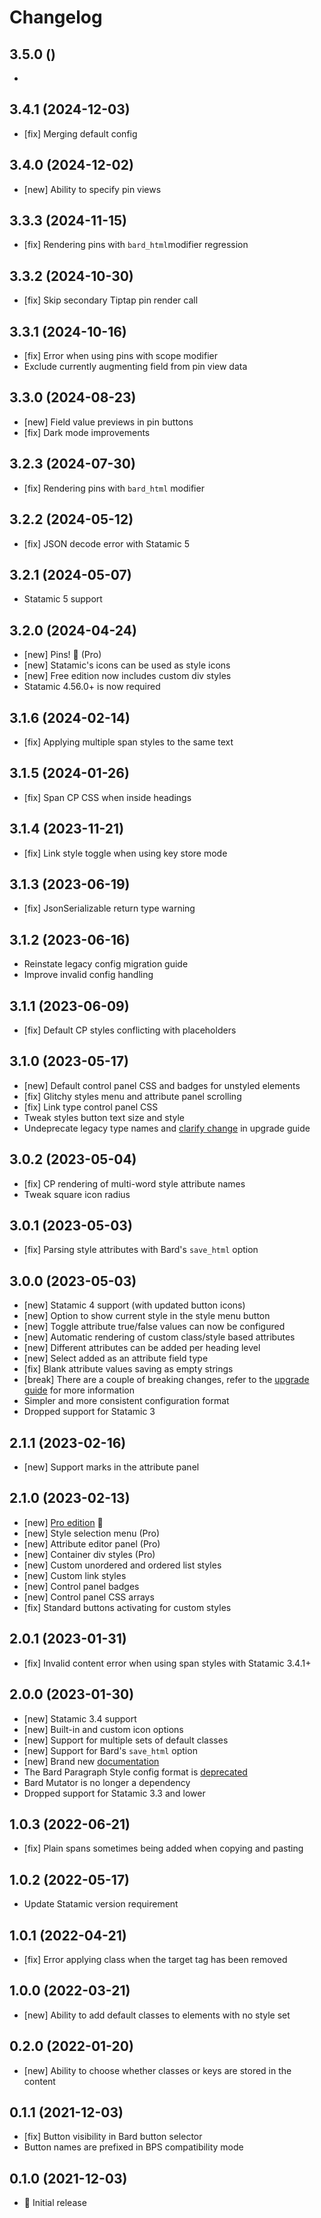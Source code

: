 # Changelog

## 3.5.0 ()

- 

## 3.4.1 (2024-12-03)

- [fix] Merging default config

## 3.4.0 (2024-12-02)

- [new] Ability to specify pin views

## 3.3.3 (2024-11-15)

- [fix] Rendering pins with `bard_html`modifier regression

## 3.3.2 (2024-10-30)

- [fix] Skip secondary Tiptap pin render call

## 3.3.1 (2024-10-16)

- [fix] Error when using pins with scope modifier
- Exclude currently augmenting field from pin view data

## 3.3.0 (2024-08-23)

- [new] Field value previews in pin buttons
- [fix] Dark mode improvements

## 3.2.3 (2024-07-30)

- [fix] Rendering pins with `bard_html` modifier

## 3.2.2 (2024-05-12)

- [fix] JSON decode error with Statamic 5

## 3.2.1 (2024-05-07)

- Statamic 5 support

## 3.2.0 (2024-04-24)

- [new] Pins! 📌 (Pro)
- [new] Statamic's icons can be used as style icons
- [new] Free edition now includes custom div styles
- Statamic 4.56.0+ is now required

## 3.1.6 (2024-02-14)

- [fix] Applying multiple span styles to the same text

## 3.1.5 (2024-01-26)

- [fix] Span CP CSS when inside headings

## 3.1.4 (2023-11-21)

- [fix] Link style toggle when using key store mode

## 3.1.3 (2023-06-19)

- [fix] JsonSerializable return type warning

## 3.1.2 (2023-06-16)

- Reinstate legacy config migration guide
- Improve invalid config handling

## 3.1.1 (2023-06-09)

- [fix] Default CP styles conflicting with placeholders

## 3.1.0 (2023-05-17)

- [new] Default control panel CSS and badges for unstyled elements
- [fix] Glitchy styles menu and attribute panel scrolling
- [fix] Link type control panel CSS
- Tweak styles button text size and style
- Undeprecate legacy type names and [clarify change](https://jacksleight.dev/docs/bard-texstyle/upgrade-2-to-3#type-names) in upgrade guide

## 3.0.2 (2023-05-04)

- [fix] CP rendering of multi-word style attribute names
- Tweak square icon radius

## 3.0.1 (2023-05-03)

- [fix] Parsing style attributes with Bard's `save_html` option

## 3.0.0 (2023-05-03)

- [new] Statamic 4 support (with updated button icons)
- [new] Option to show current style in the style menu button
- [new] Toggle attribute true/false values can now be configured
- [new] Automatic rendering of custom class/style based attributes
- [new] Different attributes can be added per heading level
- [new] Select added as an attribute field type
- [fix] Blank attribute values saving as empty strings
- [break] There are a couple of breaking changes, refer to the [upgrade guide](https://jacksleight.dev/docs/bard-texstyle/upgrade-2-to-3) for more information
- Simpler and more consistent configuration format
- Dropped support for Statamic 3

## 2.1.1 (2023-02-16)

- [new] Support marks in the attribute panel

## 2.1.0 (2023-02-13)

- [new] [Pro edition](https://jacksleight.dev/posts/introducing-bard-texstyle-pro-edition) 🚀
- [new] Style selection menu (Pro)
- [new] Attribute editor panel (Pro)
- [new] Container div styles (Pro)
- [new] Custom unordered and ordered list styles
- [new] Custom link styles
- [new] Control panel badges
- [new] Control panel CSS arrays
- [fix] Standard buttons activating for custom styles

## 2.0.1 (2023-01-31)

- [fix] Invalid content error when using span styles with Statamic 3.4.1+

## 2.0.0 (2023-01-30)

- [new] Statamic 3.4 support
- [new] Built-in and custom icon options
- [new] Support for multiple sets of default classes
- [new] Support for Bard's `save_html` option
- [new] Brand new [documentation](https://jacksleight.dev/docs/bard-texstyle) 
- The Bard Paragraph Style config format is [deprecated](https://github.com/jacksleight/statamic-bard-texstyle/blob/main/MIGRATION.md)
- Bard Mutator is no longer a dependency
- Dropped support for Statamic 3.3 and lower

## 1.0.3 (2022-06-21)

- [fix] Plain spans sometimes being added when copying and pasting

## 1.0.2 (2022-05-17)

- Update Statamic version requirement

## 1.0.1 (2022-04-21)

- [fix] Error applying class when the target tag has been removed

## 1.0.0 (2022-03-21)

- [new] Ability to add default classes to elements with no style set

## 0.2.0 (2022-01-20)

- [new] Ability to choose whether classes or keys are stored in the content

## 0.1.1 (2021-12-03)

- [fix] Button visibility in Bard button selector
- Button names are prefixed in BPS compatibility mode

## 0.1.0 (2021-12-03)

- 🚀 Initial release
